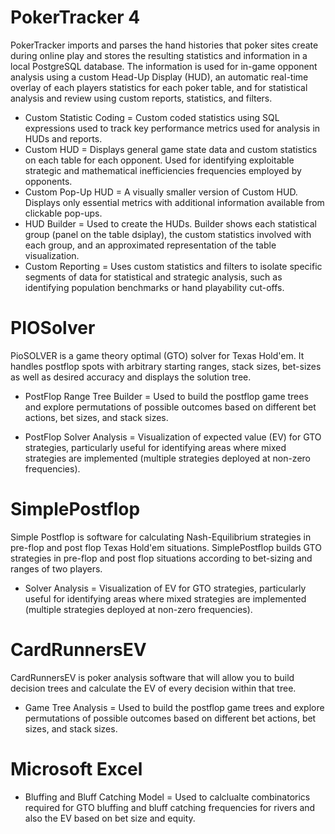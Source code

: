 # PokerTracker 4
PokerTracker imports and parses the hand histories that poker sites create during online play and stores the resulting statistics and information in a local PostgreSQL database. The information is used for in-game opponent analysis using a custom Head-Up Display (HUD), an automatic real-time overlay of each players statistics for each poker table, and for statistical analysis and review using custom reports, statistics, and filters. 

* Custom Statistic Coding = Custom coded statistics using SQL expressions used to track key performance metrics used for analysis in HUDs and reports.
* Custom HUD = Displays general game state data and custom statistics on each table for each opponent. Used for identifying exploitable strategic and mathematical inefficiencies frequencies employed by opponents.
* Custom Pop-Up HUD = A visually smaller version of Custom HUD. Displays only essential metrics with additional information available from clickable pop-ups.
* HUD Builder = Used to create the HUDs. Builder shows each statistical group (panel on the table dsiplay), the custom statistics involved with each group, and an approximated representation of the table visualization.
* Custom Reporting = Uses custom statistics and filters to isolate specific segments of data for statistical and strategic analysis, such as identifying population benchmarks or hand playability cut-offs.

# PIOSolver
PioSOLVER is a game theory optimal (GTO) solver for Texas Hold'em. It handles postflop spots with arbitrary starting ranges, stack sizes, bet-sizes as well as desired accuracy and displays the solution tree.

* PostFlop Range Tree Builder = Used to build the postflop game trees and explore permutations of possible outcomes based on different bet actions, bet sizes, and stack sizes.

* PostFlop Solver Analysis = Visualization of expected value (EV) for GTO strategies, particularly useful for identifying areas where mixed strategies are implemented (multiple strategies deployed at non-zero frequencies).

# SimplePostflop
Simple Postflop is software for calculating Nash-Equilibrium strategies in pre-flop and post flop Texas Hold'em situations. SimplePostflop builds GTO strategies in pre-flop and post flop situations according to bet-sizing and ranges of two players.

* Solver Analysis = Visualization of EV for GTO strategies, particularly useful for identifying areas where mixed strategies are implemented (multiple strategies deployed at non-zero frequencies).

# CardRunnersEV
CardRunnersEV is poker analysis software that will allow you to build decision trees and calculate the EV of every decision within that tree.

* Game Tree Analysis = Used to build the postflop game trees and explore permutations of possible outcomes based on different bet actions, bet sizes, and stack sizes.

# Microsoft Excel

* Bluffing and Bluff Catching Model = Used to calclualte combinatorics required for GTO bluffing and bluff catching frequencies for rivers and also the EV based on bet size and equity.
